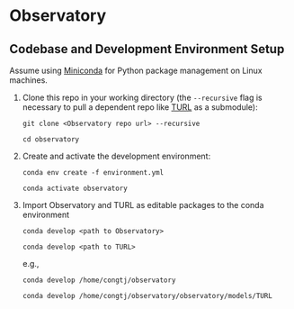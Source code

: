 # Observatory

## Codebase and Development Environment Setup
Assume using [Miniconda](https://docs.conda.io/projects/conda/en/latest/user-guide/install/linux.html) for Python package management on Linux machines. 

1. Clone this repo in your working directory (the ```--recursive``` flag is necessary to pull a dependent repo like [TURL](https://github.com/sunlab-osu/TURL) as a submodule):

    ```git clone <Observatory repo url> --recursive```
    
    ```cd observatory```

2. Create and activate the development environment:

    ```conda env create -f environment.yml ```

    ```conda activate observatory```

3. Import Observatory and TURL as editable packages to the conda environment

    ```conda develop <path to Observatory>```
    
    ```conda develop <path to TURL>```

    e.g.,
    
    ```conda develop /home/congtj/observatory```

    ```conda develop /home/congtj/observatory/observatory/models/TURL```
